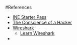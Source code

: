 #References

- [INE Starter Pass](https://checkout.ine.com/starter-pass)
- [The Conscience of a Hacker](http://phrack.org/issues/7/3.html)
- [Wireshark](https://www.wireshark.org/)
  - [Learn Wireshark](https://www.wireshark.org/#learnWS)
- 
